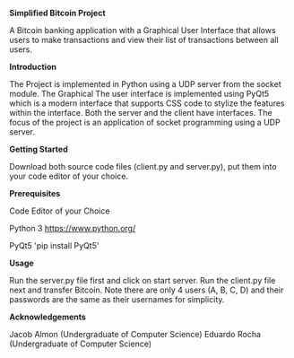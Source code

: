 **Simplified Bitcoin Project**

A Bitcoin banking application with a Graphical User Interface that allows users to make transactions
and view their list of transactions between all users.

**Introduction**

The Project is implemented in Python using a UDP server from the socket module. The Graphical
The user interface is implemented using PyQt5 which is a modern interface that supports CSS code to
stylize the features within the interface. 
Both the server and the client have interfaces.
The focus of the project is an application of socket programming using a UDP server.

**Getting Started**

Download both source code files (client.py and server.py), put them into your code editor of 
your choice. 

**Prerequisites**

Code Editor of your Choice

Python 3 https://www.python.org/

PyQt5 'pip install PyQt5'

**Usage**

Run the server.py file first and click on start server.
Run the client.py file next and transfer Bitcoin.
Note there are only 4 users (A, B, C, D) and their passwords are the same as their usernames
for simplicity.

**Acknowledgements**

Jacob Almon (Undergraduate of Computer Science)
Eduardo Rocha (Undergraduate of Computer Science)
